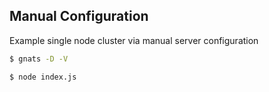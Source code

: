 ## Manual Configuration

Example single node cluster via manual server configuration

```bash
$ gnats -D -V
```

```bash
$ node index.js
```
